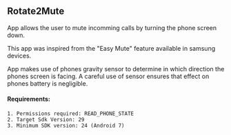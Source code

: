 ## Rotate2Mute

App allows the user to mute incomming calls by turning the phone screen down.

This app was inspired from the "Easy Mute" feature available in samsung devices.

App makes use of phones gravity sensor to determine in which direction the phones screen is facing. A careful use of 
sensor ensures that effect on phones battery is negligible.

#### Requirements:
    1. Permissions required: READ_PHONE_STATE
    2. Target Sdk Version: 29
    3. Minimum SDK version: 24 (Android 7)
